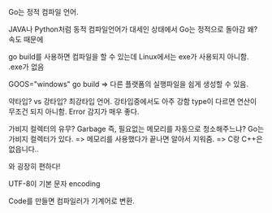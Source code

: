 Go는 정적 컴파일 언어.

JAVA나 Python처럼 동적 컴파일언어가 대세인 상태에서 Go는 정적으로 돌아감
왜? 속도 때문에

go build를 사용하면 컴파일을 할 수 있는데
Linux에서는 exe가 사용되지 아니함. 
.exe가 없음

GOOS="windows" go build
=> 다른 플랫폼의 실행파일을 쉽게 생성할 수 있음.

약타입? vs 강타입?
최강타입 언어.
강타입중에서도 아주 강함 type이 다르면 연산이 무조건 되지 아니함.
Error 감지가 매우 좋다.

가비지 컬렉터의 유무?
Garbage 즉, 필요없는 메모리를 자동으로 청소해주느냐?
Go는 가비지 컬렉터가 있다. 
=> 메모리를 사용했다가 끝나면 알아서 지워줌.
=> C랑 C++은 없읍니다..

와 굉장히 편하다!

UTF-8이 기본 문자 encoding

Code를 만들면 컴파일러가 기계어로 변환.